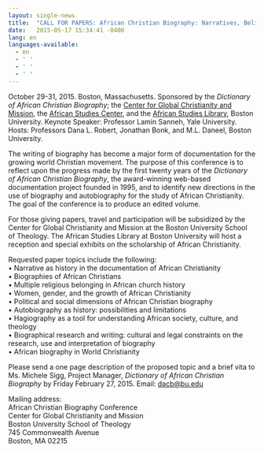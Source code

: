 ```yaml
---
layout: single-news
title:  "CALL FOR PAPERS: African Christian Biography: Narratives, Beliefs, and Boundaries"
date:   2015-05-17 15:34:41 -0400
lang: en
languages-available:
  - en
  - ' '
  - ' '
  - ' '
---
```

October 29-31, 2015. Boston, Massachusetts. Sponsored by the *Dictionary of African Christian Biography*; the [Center for Global Christianity and Mission](http://www.bu.edu/cgcm/), the [African Studies Center](http://www.bu.edu/africa/), and the [African Studies Library](http://www.bu.edu/library/african-studies/), Boston University. Keynote Speaker: Professor Lamin Sanneh, Yale University. Hosts: Professors Dana L. Robert, Jonathan Bonk, and M.L. Daneel, Boston University.

The writing of biography has become a major form of documentation for the growing world Christian movement. The purpose of this conference is to reflect upon the progress made by the first twenty years of the _Dictionary of African Christian Biography_, the award-winning web-based documentation project founded in 1995, and to identify new directions in the use of biography and autobiography for the study of African Christianity. The goal of the conference is to produce an edited volume.

For those giving papers, travel and participation will be subsidized by the Center for Global Christianity and Mission at the Boston University School of Theology. The African Studies Library at Boston University will host a reception and special exhibits on the scholarship of African Christianity.  

Requested paper topics include the following:<br/>
•	Narrative as history in the documentation of African Christianity<br/>
•	Biographies of African Christians<br/>
•	Multiple religious belonging in African church history<br/>
•	Women, gender, and the growth of African Christianity<br/>
•	Political and social dimensions of African Christian biography<br/>
•	Autobiography as history: possibilities and limitations<br/>
•	Hagiography as a tool for understanding African society, culture, and theology<br/>
•	Biographical research and writing: cultural and legal constraints on the research, use and interpretation of biography<br/>
•	African biography in World Christianity<br/>

Please send a one page description of the proposed topic and a brief vita to Ms. Michele Sigg, Project Manager, _Dictionary of African Christian Biography_ by Friday February 27, 2015. Email: dacb@bu.edu<br/>

Mailing address:<br/>
African Christian Biography Conference<br/>
Center for Global Christianity and Mission<br/>
Boston University School of Theology<br/>
745 Commonwealth Avenue<br/>
Boston, MA 02215<br/>
